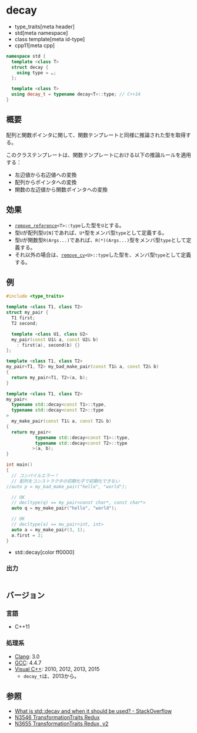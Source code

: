 # decay
* type_traits[meta header]
* std[meta namespace]
* class template[meta id-type]
* cpp11[meta cpp]

```cpp
namespace std {
  template <class T>
  struct decay {
    using type = …;
  };

  template <class T>
  using decay_t = typename decay<T>::type; // C++14
}
```

## 概要
配列と関数ポインタに関して、関数テンプレートと同様に推論された型を取得する。

このクラステンプレートは、関数テンプレートにおける以下の推論ルールを適用する：

- 左辺値から右辺値への変換
- 配列からポインタへの変換
- 関数の左辺値から関数ポインタへの変換


## 効果
- [`remove_reference`](remove_reference.md)`<T>::type`した型を`U`とする。
- 型`U`が配列型`U[N]`であれば、`U*`型をメンバ型`type`として定義する。
- 型`U`が関数型`R(Args...)`であれば、`R(*)(Args...)`型をメンバ型`type`として定義する。
- それ以外の場合は、[`remove_cv`](remove_cv.md)`<U>::type`した型を、メンバ型`type`として定義する。


## 例
```cpp example
#include <type_traits>

template <class T1, class T2>
struct my_pair {
  T1 first;
  T2 second;

  template <class U1, class U2>
  my_pair(const U1& a, const U2& b)
    : first(a), second(b) {}
};

template <class T1, class T2>
my_pair<T1, T2> my_bad_make_pair(const T1& a, const T2& b)
{
  return my_pair<T1, T2>(a, b);
}

template <class T1, class T2>
my_pair<
  typename std::decay<const T1>::type,
  typename std::decay<const T2>::type
>
  my_make_pair(const T1& a, const T2& b)
{
  return my_pair<
           typename std::decay<const T1>::type,
           typename std::decay<const T2>::type
          >(a, b);
}

int main()
{
  // コンパイルエラー！
  // 配列をコンストラクタの初期化子で初期化できない
//auto p = my_bad_make_pair("hello", "world");

  // OK
  // decltype(q) == my_pair<const char*, const char*>
  auto q = my_make_pair("hello", "world");

  // OK
  // decltype(a) == mu_pair<int, int>
  auto a = my_make_pair(3, 1);
  a.first = 2;
}
```
* std::decay[color ff0000]

### 出力
```
```

## バージョン
### 言語
- C++11

### 処理系
- [Clang](/implementation.md#clang): 3.0
- [GCC](/implementation.md#gcc): 4.4.7
- [Visual C++](/implementation.md#visual_cpp): 2010, 2012, 2013, 2015
	- `decay_t`は、2013から。


## 参照
- [What is std::decay and when it should be used? - StackOverflow](http://stackoverflow.com/questions/25732386/what-is-stddecay-and-when-it-should-be-used)
- [N3546 TransformationTraits Redux](http://www.open-std.org/jtc1/sc22/wg21/docs/papers/2013/n3546.pdf)
- [N3655 TransformationTraits Redux, v2](http://www.open-std.org/jtc1/sc22/wg21/docs/papers/2013/n3655.pdf)

